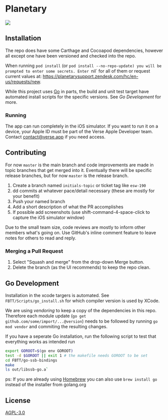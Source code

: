 # Planetary

![](https://github.com/planetary-social/planetary-ios/workflows/CI/badge.svg)

## Installation

The repo does have some Carthage and Cocoapod dependencies, however all except one have been versioned and checked into the repo.

When running `pod install` (or `pod install --no-repo-update) you will be prompted to enter some secrets. Enter `nil` for all of them or request current values at: https://planetarysupport.zendesk.com/hc/en-us/requests/new.

While this project uses [Go](https://golang.org) in parts, the build and unit test target have automated install scripts for the specific versions. See _Go Development_ for more.

### Running

The app can run completely in the iOS simulator. If you want to run it on a device, your Apple ID must be part of the Verse Apple Developer team. Contact contact@verse.app if you need access.

## Contributing

For now `master` is the main branch and code improvements are made in topic branches that get merged into it. Eventually there will be specific release branches, but for now `master` is the release branch.

1. Create a branch named `initials-topic` or ticket tag like `esw-190`
2. dd commits at whatever pace/detail necessary (these are mostly for your benefit)
3. Push your named branch
4. Add a short description of what the PR accomplishes
5. If possible add screenshots (use shift-command-4-space-click to capture the iOS simulator window)

Due to the small team size, code reviews are mostly to inform other members what's going on. Use GitHub's inline comment feature to leave notes for others to read and reply.

### Merging a Pull Request

1. Select "Squash and merge" from the drop-down Merge button.
2. Delete the branch (as the UI recommends) to keep the repo clean.

## Go Development

Installation in the xcode targers is automated. See `FBTT/Scripts/go_install.sh` for which compiler version is used by XCode.

We are using _vendoring_ to keep a copy of the dependencies in this repo. Therefore each module update (`go get github.com/some/import/...@version`) needs to be followed by running `go mod vendor` and commiting the resulting changes.

If you have a seperate Go installation, run the following script to test that everything works as intended run

```bash
export GOROOT=$(go env GOROOT)
test -d $GOROOT || exit 1 # the makefile needs GOROOT to be set
cd FBTT/go-ssb-bindings
make
ls out/libssb-go.a`
```

ps: If you are already using [Homebrew](https://brew.sh/) you can also use `brew install go` instead of the installer from golang.org

## License

[AGPL-3.0](LICENSE)


